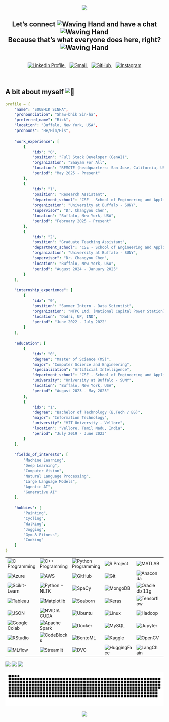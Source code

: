 
<p align="center">
  <img src="https://capsule-render.vercel.app/api?type=waving&color=gradient&customColorList=4&height=125&section=header&text=Hello%20GitHubians%20!&fontSize=90textBg=true&fontALignY=100"/>
</p>

<h2 align="center">
  Let’s connect <img src="https://media.tenor.com/e3GqicbfhMYAAAAi/get-greeting-get-greetings.gif" alt="Waving Hand" width="35" height="35">  and have a chat <img src="https://media.tenor.com/XTCPYh5SlzoAAAAM/discord-typing.gif" alt="Waving Hand" width="30" height="20"><br>Because that’s what everyone does here, right? <img src="https://media1.giphy.com/media/v1.Y2lkPTZjMDliOTUyZnd0MHlxbHZiY20xZW12cDQ0amtqMTV0d3k1dTh3NjV2Mm9saW43cyZlcD12MV9naWZzX3NlYXJjaCZjdD1n/YQdJGRh7rmqz6omeaZ/source.gif" alt="Waving Hand" width="25" height="25">  
</h2>
<br>

<div align="center">
    <a href="https://www.linkedin.com/in/sinhasoubhik/" target="_blank">
      <img src="https://cdn4.iconfinder.com/data/icons/colorful-guache-social-media-logos-1/159/social-media_linkedin-512.png" alt="LinkedIn Profile" width="60" height="60">
    </a>
    &nbsp;&nbsp;
    <a href="mailto:job.soubhiksinha@gmail.com">
      <img src="https://cdn4.iconfinder.com/data/icons/colorful-guache-social-media-logos-1/159/social-media_google-plus-512.png" alt="Gmail" width="60" height="60">
    </a>
    &nbsp;&nbsp;
    <a href="https://github.com/SoubhikSinha" target="_blank">
      <img src="https://cdn3.iconfinder.com/data/icons/colorful-guache-social-media-logos-1/159/social-media_GitHub-512.png" alt="GitHub" width="60" height="60">
    </a>
    &nbsp;&nbsp;
    <a href="https://www.instagram.com/the_somnolent_mind_/" target="_blank">
      <img src="https://cdn2.iconfinder.com/data/icons/colorful-guache-social-media-logos-1/155/social-media_instagram-512.png" alt="Instagram" width="60" height="60">
    </a>
</div>

<br>
<br>

## A bit about myself <img src="https://fonts.gstatic.com/s/e/notoemoji/latest/1f47b/512.gif" alt="👻" width="50" height="50"><br>

```YAML
profile = {
    "name": "SOUBHIK SINHA",
    "pronounciation": "Shaw-bhik Sin-ha",
    "preferred_name": "Rick",
    "location": "Buffalo, New York, USA",
    "pronouns": "He/Him/His",

    "work_experience": [
        {
            "idx": "0",
            "position": "Full Stack Developer (GenAI)",
            "organization": "Saayam For All",
            "location": "REMOTE (headquarters: San Jose, California, USA)",
            "period": "May 2025 - Present"
        },
        {
            "idx": "1",
            "position": "Research Assistant",
            "department_school": "CSE - School of Engineering and Applied Sciences (SEAS)",
            "organization": "University at Buffalo - SUNY",
            "supervisor": "Dr. Changyou Chen",
            "location": "Buffalo, New York, USA",
            "period": "February 2025 - Present"
        },
        {
            "idx": "2",
            "position": "Graduate Teaching Assistant",
            "department_school": "CSE - School of Engineering and Applied Sciences (SEAS)",
            "organization": "University at Buffalo - SUNY",
            "supervisor": "Dr. Changyou Chen",
            "location": "Buffalo, New York, USA",
            "period": "August 2024 - January 2025"
        }
    ],

    "internship_experience": [
        {
            "idx": "0",
            "position": "Summer Intern - Data Scientist",
            "organization": "NTPC Ltd. (National Capital Power Station)",
            "location": "Dadri, UP, IND",
            "period": "June 2022 - July 2022"
        }
    ],

    "education": [
        {
            "idx": "0",
            "degree": "Master of Science (MS)",
            "major": "Computer Science and Engineering",
            "specialization": "Artificial Intelligence",
            "department_school": "CSE - School of Engineering and Applied Sciences (SEAS)",
            "university": "University at Buffalo - SUNY",
            "location": "Buffalo, New York, USA",
            "period": "August 2023 - May 2025"
        },
        {
            "idx": "1",
            "degree": "Bachelor of Technology (B.Tech / BS)",
            "major": "Information Technology",
            "university": "VIT University - Vellore",
            "location": "Vellore, Tamil Nadu, India",
            "period": "July 2019 - June 2023"
        }
    ],

    "fields_of_interests": [
        "Machine Learning",
        "Deep Learning",
        "Computer Vision",
        "Natural Language Processing",
        "Large Language Models",
        "Agentic AI",
        "Generative AI"
    ],

    "hobbies": [
        "Painting",
        "Cycling",
        "Walking",
        "Jogging",
        "Gym & Fitness",
        "Cooking"
    ]
}
```

<table>
	<tr>
		<td><img src="https://cdn.jsdelivr.net/gh/devicons/devicon@latest/icons/c/c-original.svg" alt="C Programming" width=60"/></td>
<td><img src="https://cdn.jsdelivr.net/gh/devicons/devicon@latest/icons/cplusplus/cplusplus-original.svg" alt="C++ Programming" width=60"/></td>
		<td><img src = "https://img.icons8.com/?size=100&id=13441&format=png&color=000000" alt="Python Programming" width="60"></td>
		<td><img src = "https://img.icons8.com/?size=100&id=CLvQeiwFpit4&format=png&color=000000" alt="R Project" width="60"></td>
		<td><img src = "https://img.icons8.com/?size=100&id=62398&format=png&color=000000" alt="MATLAB" width="60"></td>
		<td><img src = "https://img.icons8.com/?size=100&id=Pd2x9GWu9ovX&format=png&color=000000" alt="Java" width="60"></td>
		<td><img src = "https://lh3.googleusercontent.com/Xtt-WZqHiV8OjACMMMr6wMdoMGE7bABi-HYujupzevufo1kiHUFQZukI1JILhjItrPNrDWLq6pfd=s600-w600" alt="Gemini" width="60"></td>
		<td><img src = "https://www.myqnap.org/wp-content/uploads/Mage-logo.png" alt="Mage" width="60"></td>
   </tr>
   <tr>
	  <td><img src = "https://img.icons8.com/?size=100&id=VLKafOkk3sBX&format=png&color=000000" alt="Azure" width="60"></td>
	  <td><img src = "https://img.icons8.com/?size=100&id=wU62u24brJ44&format=png&color=000000" alt="AWS" width="60"></td>
	  <td><img src = "https://img.icons8.com/?size=100&id=62856&format=png&color=000000" alt="GitHub" width="60"></td>
	  <td><img src = "https://img.icons8.com/?size=100&id=20906&format=png&color=000000" alt="Git" width="60"></td>
	  <td><img src = "https://img.icons8.com/?size=100&id=F4uMFPZgS0gt&format=png&color=000000" alt="Anaconda" width="60"></td>
	  <td><img src = "https://media.licdn.com/dms/image/v2/C4E0BAQFW0NjQTP2Rvg/company-logo_200_200/company-logo_200_200/0/1630627344241/evidently_ai_logo?e=2147483647&v=beta&t=RAHXUIKKgU6CKm1VHw5ZXP7Cse5piPvpM0D1tLzX5f8" alt="Evidently AI" width="60"></td>
	  <td><img src = "https://i1.sndcdn.com/avatars-5kMd7CfkeKR970IM-HVYgHQ-t1080x1080.jpg" alt="OpenAI" width="60"></td>
	  <td><img src = "https://upload.wikimedia.org/wikipedia/commons/thumb/3/34/Microsoft_Office_Excel_%282019%E2%80%93present%29.svg/1200px-Microsoft_Office_Excel_%282019%E2%80%93present%29.svg.png" alt="Excel" width="60"></td>
	  </tr>
	  <tr>
		  <td><img src = "https://e7.pngegg.com/pngimages/39/4/png-clipart-logo-scikit-learn-python-github-machine-learning-text-orange.png" alt="Scikit-Learn" width="60"></td>
		  <td><img src = "https://miro.medium.com/v2/resize:fit:1184/0*zKRz1UgqpOZ4bvuA" alt="Python - NLTK" width="60"></td>
		  <td><img src = "https://upload.wikimedia.org/wikipedia/commons/thumb/8/88/SpaCy_logo.svg/1200px-SpaCy_logo.svg.png" alt="SpaCy" width="60"></td>
		  <td><img src = "https://img.icons8.com/?size=100&id=74402&format=png&color=000000" alt="MongoDB" width="60"></td>
		  <td><img src = "https://miro.medium.com/v2/resize:fit:750/1*x5D-t_6hTxA_5YDtAZJZvw.jpeg" alt="Oracle db 11g" width="60"></td>
		  <td><img src = "https://img.icons8.com/?size=100&id=38561&format=png&color=000000" alt="PostgreSQL" width="60"></td>
		  <td><img src = "https://mediaresource.sfo2.digitaloceanspaces.com/wp-content/uploads/2024/06/22103224/Kafka-Logo-White.png" alt="Apache-Kafka" width="60"></td>
   </tr>
   <tr>
	   <td><img src = "https://img.icons8.com/?size=100&id=9Kvi1p1F0tUo&format=png&color=000000" alt="Tableau" width="60"></td>
	   <td><img src = "https://upload.wikimedia.org/wikipedia/commons/thumb/0/01/Created_with_Matplotlib-logo.svg/2048px-Created_with_Matplotlib-logo.svg.png" alt="Matplotlib" width="60"></td>
	   <td><img src = "https://cdn.worldvectorlogo.com/logos/seaborn-1.svg" alt="Seaborn" width="60"></td>
	   <td><img src = "https://upload.wikimedia.org/wikipedia/commons/thumb/a/ae/Keras_logo.svg/2048px-Keras_logo.svg.png" alt="Keras" width="60"></td>
	   <td><img src = "https://hackr.io/tutorials/learn-tensorflow/og_image" alt="Tensorflow" width="60"></td>
	   <td><img src = "https://logowik.com/content/uploads/images/cassandra4070.logowik.com.webp" alt="Cassandra" width="60"></td>
	   <td><img src = "https://airflow.apache.org/docs/apache-airflow/1.10.15/_images/pin_large.png" alt="Apache_Airflow" width="60"></td>
   </tr>
   <tr>
	   <td><img src = "https://i0.wp.com/dbaontap.com/wp-content/uploads/2015/11/json-logo.png?fit=690%2C330&ssl=1" alt="JSON" width="60"></td>
	   <td><img src = "https://miro.medium.com/v2/resize:fit:394/1*Z_vXwV0SPudOAdlZnoAkWA.png" alt="NVIDIA CUDA" width="60"></td>
	   <td><img src = "https://w7.pngwing.com/pngs/503/133/png-transparent-ubuntu-plain-logo-icon.png" alt="Ubuntu" width="60"></td>
	   <td><img src = "https://static-00.iconduck.com/assets.00/linux-icon-2048x2048-sy06t4un.png" alt="Linux" width="60"></td>
	   <td><img src = "https://banner2.cleanpng.com/20180811/ie/16355b638e87610c641904bdaa685410.webp" alt="Hadoop" width="60"></td>
	   <td><img src = "https://pbs.twimg.com/profile_images/1813965160702451712/yXV1vRhr_400x400.jpg" alt="PyTorch" width="60"></td>
	   <td><img src = "https://www.svgrepo.com/show/353657/django-icon.svg" alt="Django" width="60"></td>
   </tr>
   <tr>
	   <td><img src = "https://i0.wp.com/begincodingnow.com/wp-content/uploads/2023/08/colab_logo.png?fit=260%2C160&ssl=1" alt="Google Colab" width="60"></td>
	   <td><img src = "https://w7.pngwing.com/pngs/1/687/png-transparent-apache-spark-apache-http-server-scala-apache-software-foundation-data-processing-others-miscellaneous-text-orange.png" alt="Apache Spark" width="60"></td>
	   <td><img src = "https://cdn4.iconfinder.com/data/icons/logos-and-brands/512/97_Docker_logo_logos-512.png" alt="Docker" width="60"></td>
	   <td><img src = "https://upload.wikimedia.org/wikipedia/commons/thumb/b/b2/Database-mysql.svg/800px-Database-mysql.svg.png" alt="MySQL" width="60"></td>
	   <td><img src = "https://numfocus.org/wp-content/uploads/2016/07/jupyter-logo-300.png" alt="Jupyter" width="60"></td>
	   <td><img src = "https://i0.wp.com/teech.com.br/wp-content/uploads/2020/01/VsCode.png?fit=512%2C512" alt="VS-Code" width="60"></td>
	  <td><img src = "https://llama-2.ai/wp-content/uploads/2023/09/Llama-2-Model-Details.png" alt="Meta_LLaMA" width="60"></td>
   </tr>
   <tr>
	   <td><img src = "https://w7.pngwing.com/pngs/801/880/png-transparent-rstudio-macos-r-blue-text-trademark.png" alt="RStudio" width="60"></td>
	   <td><img src = "https://blogger.googleusercontent.com/img/b/R29vZ2xl/AVvXsEiUiNwNvWfATiDCwOeYGDWDbIauxNSjZJHEdJKkb9dH3_dk9e8fRbk_K3z8iKuy_HkNUzfSu7S9V2fO_T6vWEF6wVhOPbHyTzvrlEUKVP649ngKDHReYCs77uVUFK-kSTpEekq8T6b-Mqjj/s1600/code+block+logo.jpg" alt="CodeBlocks" width="60"></td>
	   <td><img src = "https://avatars.githubusercontent.com/u/49176046?s=280&v=4" alt="BentoML" width="60"></td>
	   <td><img src = "https://e7.pngegg.com/pngimages/399/47/png-clipart-kaggle-predictive-modelling-data-science-business-predictive-analytics-%E6%95%B0%E6%8D%AE-blue-text.png" alt="Kaggle" width="60"></td>
	   <td><img src = "https://upload.wikimedia.org/wikipedia/commons/thumb/5/53/OpenCV_Logo_with_text.png/487px-OpenCV_Logo_with_text.png" alt="OpenCV" width="60"></td>
	   <td><img src = "https://avatars.githubusercontent.com/u/88676955?s=200&v=4" alt="ZenML" width="60"></td>
	   <td><img src = "https://cdn.prod.website-files.com/601064f495f4b4967f921aa9/64246984585c9225aa4e4fc4_databricks.png" alt="Databricks" width="60"></td>
   </tr>
   <tr>
   <td><img src = "https://dyltqmyl993wv.cloudfront.net/assets/stacks/mlflow/img/mlflow-stack-220x234.png" alt="MLflow" width="60"></td>
   <td><img src = "https://media2.dev.to/dynamic/image/width=1080,height=1080,fit=cover,gravity=auto,format=auto/https%3A%2F%2Fdev-to-uploads.s3.amazonaws.com%2Fuploads%2Farticles%2F6mk8aoa97px9xhi723o1.jpg" alt="Streamlit" width="60"></td>
   <td><img src = "https://upload.wikimedia.org/wikipedia/commons/a/af/Data_Version_Control._Official_Logo_by_Iterative.ai.png" alt="DVC" width="60"></td>
   <td><img src = "https://dlab.berkeley.edu/sites/default/files/styles/openberkeley_image_full/public/hugging_face_0.png?itok=EcNqVjG9&timestamp=1639512837" alt="HuggingFace" width="60"></td>
   <td><img src = "https://www.iotworlds.com/wp-content/uploads/2024/05/iotworlds-langchain.webp" alt="LangChain" width="60"></td>
   <td><img src = "https://avatars.githubusercontent.com/u/54333248?s=200&v=4" alt="Pinecone" width="60"></td>
   <td><img src = "https://static-00.iconduck.com/assets.00/google-cloud-icon-2048x1646-7admxejz.png" alt="GCP" width="60"></td>
   </tr>
</table>

<p>
  <img src="https://github-readme-stats.vercel.app/api?username=SoubhikSinha&show_icons=true&theme=cobalt" width="280"/>
  <img src="https://github-readme-stats.vercel.app/api/top-langs/?username=SoubhikSinha&layout=compact&theme=cobalt" width="214"/>
  <img src="https://streak-stats.demolab.com?user=SoubhikSinha&theme=cobalt&hide_border=false" width="300"/>
</p>

![snake gif](https://github.com/SoubhikSinha/SoubhikSinha/blob/output/github-snake-dark.svg)

<p align="center">
  <img src="https://capsule-render.vercel.app/api?type=waving&color=gradient&customColorList=4&height=150&section=footer"/>
</p>
